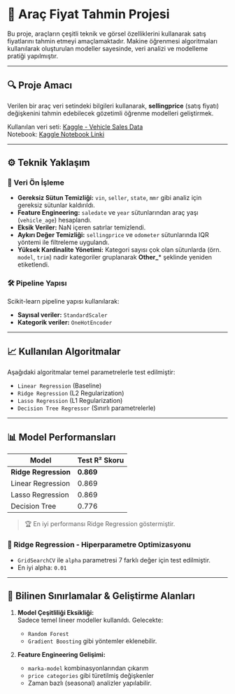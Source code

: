 # 🚗 Araç Fiyat Tahmin Projesi

Bu proje, araçların çeşitli teknik ve görsel özelliklerini kullanarak satış fiyatlarını tahmin etmeyi amaçlamaktadır. Makine öğrenmesi algoritmaları kullanılarak oluşturulan modeller sayesinde, veri analizi ve modelleme pratiği yapılmıştır.

---

## 🔍 Proje Amacı

Verilen bir araç veri setindeki bilgileri kullanarak, **sellingprice** (satış fiyatı) değişkenini tahmin edebilecek gözetimli öğrenme modelleri geliştirmek.

Kullanılan veri seti: [Kaggle - Vehicle Sales Data](https://www.kaggle.com/datasets/syedanwarafridi/vehicle-sales-data)  
Notebook: [Kaggle Notebook Linki](https://www.kaggle.com/code/burakerturk/arac-fiyat-tahmin-projesi)

---

## ⚙️ Teknik Yaklaşım

### 🔧 Veri Ön İşleme

- **Gereksiz Sütun Temizliği:** `vin`, `seller`, `state`, `mmr` gibi analiz için gereksiz sütunlar kaldırıldı.
- **Feature Engineering:** `saledate` ve `year` sütunlarından araç yaşı (`vehicle_age`) hesaplandı.
- **Eksik Veriler:** NaN içeren satırlar temizlendi.
- **Aykırı Değer Temizliği:** `sellingprice` ve `odometer` sütunlarında IQR yöntemi ile filtreleme uygulandı.
- **Yüksek Kardinalite Yönetimi:** Kategori sayısı çok olan sütunlarda (örn. `model`, `trim`) nadir kategoriler gruplanarak **Other_*** şeklinde yeniden etiketlendi.

### 🛠️ Pipeline Yapısı

Scikit-learn pipeline yapısı kullanılarak:

- **Sayısal veriler:** `StandardScaler`
- **Kategorik veriler:** `OneHotEncoder`

---

## 📈 Kullanılan Algoritmalar

Aşağıdaki algoritmalar temel parametrelerle test edilmiştir:

- `Linear Regression` (Baseline)
- `Ridge Regression` (L2 Regularization)
- `Lasso Regression` (L1 Regularization)
- `Decision Tree Regressor` (Sınırlı parametrelerle)

---

## 📊 Model Performansları

| Model               | Test R² Skoru |
|--------------------|---------------|
| **Ridge Regression** | **0.869**        |
| Linear Regression  | 0.869          |
| Lasso Regression   | 0.869          |
| Decision Tree      | 0.776          |

> 🏆 En iyi performansı Ridge Regression göstermiştir.

### 🎯 Ridge Regression - Hiperparametre Optimizasyonu

- `GridSearchCV` ile `alpha` parametresi 7 farklı değer için test edilmiştir.
- En iyi alpha: `0.01`

---

## 🚧 Bilinen Sınırlamalar & Geliştirme Alanları

1. **Model Çeşitliliği Eksikliği:**  
   Sadece temel lineer modeller kullanıldı. Gelecekte:
   - `Random Forest`
   - `Gradient Boosting` gibi yöntemler eklenebilir.

2. **Feature Engineering Gelişimi:**  
   - `marka-model` kombinasyonlarından çıkarım
   - `price categories` gibi türetilmiş değişkenler
   - Zaman bazlı (seasonal) analizler yapılabilir.
